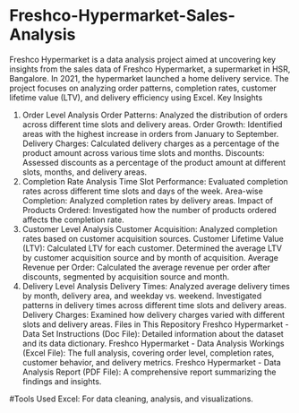# Freshco-Hypermarket-Sales-Analysis
Freshco Hypermarket is a data analysis project aimed at uncovering key insights from the sales data of Freshco Hypermarket, a supermarket in HSR, Bangalore. In 2021, the hypermarket launched a home delivery service. The project focuses on analyzing order patterns, completion rates, customer lifetime value (LTV), and delivery efficiency using Excel.
Key Insights
1. Order Level Analysis
Order Patterns: Analyzed the distribution of orders across different time slots and delivery areas.
Order Growth: Identified areas with the highest increase in orders from January to September.
Delivery Charges: Calculated delivery charges as a percentage of the product amount across various time slots and months.
Discounts: Assessed discounts as a percentage of the product amount at different slots, months, and delivery areas.
2. Completion Rate Analysis
Time Slot Performance: Evaluated completion rates across different time slots and days of the week.
Area-wise Completion: Analyzed completion rates by delivery areas.
Impact of Products Ordered: Investigated how the number of products ordered affects the completion rate.
3. Customer Level Analysis
Customer Acquisition: Analyzed completion rates based on customer acquisition sources.
Customer Lifetime Value (LTV):
Calculated LTV for each customer.
Determined the average LTV by customer acquisition source and by month of acquisition.
Average Revenue per Order: Calculated the average revenue per order after discounts, segmented by acquisition source and month.
4. Delivery Level Analysis
Delivery Times:
Analyzed average delivery times by month, delivery area, and weekday vs. weekend.
Investigated patterns in delivery times across different time slots and delivery areas.
Delivery Charges: Examined how delivery charges varied with different slots and delivery areas.
Files in This Repository
Freshco Hypermarket - Data Set Instructions (Doc File): Detailed information about the dataset and its data dictionary.
Freshco Hypermarket - Data Analysis Workings (Excel File): The full analysis, covering order level, completion rates, customer behavior, and delivery metrics.
Freshco Hypermarket - Data Analysis Report (PDF File): A comprehensive report summarizing the findings and insights.

#Tools Used
Excel: For data cleaning, analysis, and visualizations.
